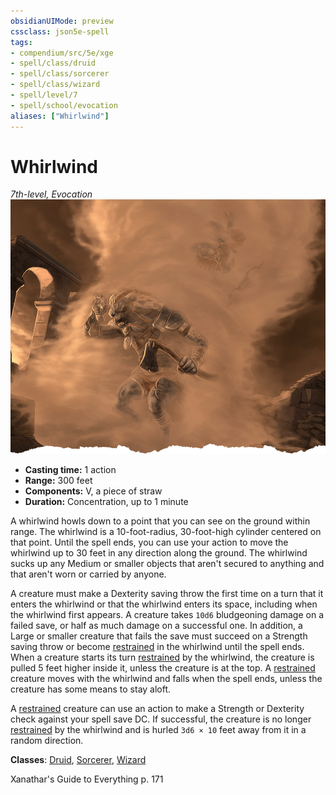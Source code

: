 ```yaml
---
obsidianUIMode: preview
cssclass: json5e-spell
tags:
- compendium/src/5e/xge
- spell/class/druid
- spell/class/sorcerer
- spell/class/wizard
- spell/level/7
- spell/school/evocation
aliases: ["Whirlwind"]
---
```

# Whirlwind
*7th-level, Evocation*  
![](../../../assets/img/whirlwind.png)  

- **Casting time:** 1 action
- **Range:** 300 feet
- **Components:** V, a piece of straw
- **Duration:** Concentration, up to 1 minute

A whirlwind howls down to a point that you can see on the ground within range. The whirlwind is a 10-foot-radius, 30-foot-high cylinder centered on that point. Until the spell ends, you can use your action to move the whirlwind up to 30 feet in any direction along the ground. The whirlwind sucks up any Medium or smaller objects that aren't secured to anything and that aren't worn or carried by anyone.

A creature must make a Dexterity saving throw the first time on a turn that it enters the whirlwind or that the whirlwind enters its space, including when the whirlwind first appears. A creature takes `10d6` bludgeoning damage on a failed save, or half as much damage on a successful one. In addition, a Large or smaller creature that fails the save must succeed on a Strength saving throw or become [restrained](../../../Rules%20&%20Options/5e%20Rules/conditions.md.md##restrained) in the whirlwind until the spell ends. When a creature starts its turn [restrained](../../../Rules%20&%20Options/5e%20Rules/conditions.md##restrained) by the whirlwind, the creature is pulled 5 feet higher inside it, unless the creature is at the top. A [restrained](../../../Rules%20&%20Options/5e%20Rules/conditions.md##restrained) creature moves with the whirlwind and falls when the spell ends, unless the creature has some means to stay aloft.

A [restrained](../../../Rules%20&%20Options/5e%20Rules/conditions.md##restrained) creature can use an action to make a Strength or Dexterity check against your spell save DC. If successful, the creature is no longer [restrained](../../../Rules%20&%20Options/5e%20Rules/conditions.md.md##restrained) by the whirlwind and is hurled `3d6 × 10` feet away from it in a random direction.

**Classes**: [Druid](../../classes/druid.md#), [Sorcerer](../../classes/sorcerer.md#), [Wizard](../../classes/wizard.md#)

Xanathar's Guide to Everything p. 171